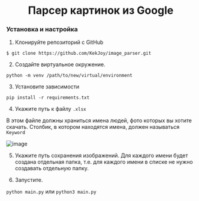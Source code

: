 <h1 align="center">Парсер картинок из Google</h1>

### Установка и настройка ###

1. Клонируйте репозиторий с GitHub

`$ git clone https://github.com/KekJoy/image_parser.git`

2. Создайте виртуальное окружение.

`python -m venv /path/to/new/virtual/environment`

3. Установите зависимости

`pip install -r requirements.txt`

4. Укажите путь к файлу `.xlsx`

В этом файле должны храниться имена людей, фото которых вы хотите скачать. Столбик, в котором находятся имена, должен называться `Keyword`

![image](https://github.com/KekJoy/image_parser/assets/91479557/f5032d68-2e8f-4633-9edd-81f0b5272203)

5. Укажите путь сохранения изображений. Для каждого имени будет создана отдельная папка, т.е. для каждого имени в списке не нужно создавать отдельную папку.

6. Запустите.

`python main.py` или `python3 main.py`
